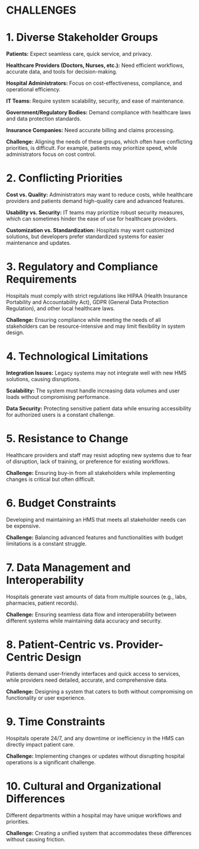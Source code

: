 #                                                                          CHALLENGES

# **1. Diverse Stakeholder Groups**
**Patients:** Expect seamless care, quick service, and privacy.

**Healthcare Providers (Doctors, Nurses, etc.):** Need efficient workflows, accurate data, and tools for decision-making.

**Hospital Administrators:** Focus on cost-effectiveness, compliance, and operational efficiency.

**IT Teams:** Require system scalability, security, and ease of maintenance.

**Government/Regulatory Bodies:** Demand compliance with healthcare laws and data protection standards.

**Insurance Companies:** Need accurate billing and claims processing.

**Challenge:** Aligning the needs of these groups, which often have conflicting priorities, is difficult. For example, patients may prioritize speed, while administrators focus on cost control.

# **2. Conflicting Priorities**
**Cost vs. Quality:** Administrators may want to reduce costs, while healthcare providers and patients demand high-quality care and advanced features.

**Usability vs. Security:** IT teams may prioritize robust security measures, which can sometimes hinder the ease of use for healthcare providers.

**Customization vs. Standardization:** Hospitals may want customized solutions, but developers prefer standardized systems for easier maintenance and updates.

# **3. Regulatory and Compliance Requirements**
Hospitals must comply with strict regulations like HIPAA (Health Insurance Portability and Accountability Act), GDPR (General Data Protection Regulation), and other local healthcare laws.

**Challenge:** Ensuring compliance while meeting the needs of all stakeholders can be resource-intensive and may limit flexibility in system design.

# **4. Technological Limitations**
**Integration Issues:** Legacy systems may not integrate well with new HMS solutions, causing disruptions.

**Scalability:** The system must handle increasing data volumes and user loads without compromising performance.

**Data Security:** Protecting sensitive patient data while ensuring accessibility for authorized users is a constant challenge.

# **5. Resistance to Change**
Healthcare providers and staff may resist adopting new systems due to fear of disruption, lack of training, or preference for existing workflows.

**Challenge:** Ensuring buy-in from all stakeholders while implementing changes is critical but often difficult.

# **6. Budget Constraints**
Developing and maintaining an HMS that meets all stakeholder needs can be expensive.

**Challenge:** Balancing advanced features and functionalities with budget limitations is a constant struggle.

# **7. Data Management and Interoperability**
Hospitals generate vast amounts of data from multiple sources (e.g., labs, pharmacies, patient records).

**Challenge:** Ensuring seamless data flow and interoperability between different systems while maintaining data accuracy and security.

# **8. Patient-Centric vs. Provider-Centric Design**
Patients demand user-friendly interfaces and quick access to services, while providers need detailed, accurate, and comprehensive data.

**Challenge:** Designing a system that caters to both without compromising on functionality or user experience.

# **9. Time Constraints**
Hospitals operate 24/7, and any downtime or inefficiency in the HMS can directly impact patient care.

**Challenge:** Implementing changes or updates without disrupting hospital operations is a significant challenge.

# **10. Cultural and Organizational Differences**
Different departments within a hospital may have unique workflows and priorities.

**Challenge:** Creating a unified system that accommodates these differences without causing friction.
